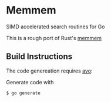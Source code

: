 # Memmem
SIMD accelerated search routines for Go

This is a rough port of Rust's [memmem](https://github.com/BurntSushi/memchr/tree/master/src/memmem)

## Build Instructions

The code genereation requires [avo](https://github.com/mmcloughlin/avo):

Generate code with
```
$ go generate
```
